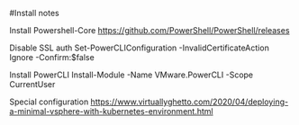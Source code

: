 #Install notes

Install Powershell-Core
  https://github.com/PowerShell/PowerShell/releases

Disable SSL auth
  Set-PowerCLIConfiguration -InvalidCertificateAction Ignore -Confirm:$false


Install PowerCLI
  Install-Module -Name VMware.PowerCLI -Scope CurrentUser


Special configuration
  https://www.virtuallyghetto.com/2020/04/deploying-a-minimal-vsphere-with-kubernetes-environment.html
